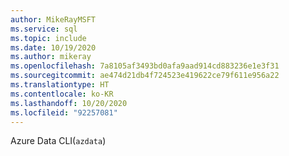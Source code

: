 ```yaml
---
author: MikeRayMSFT
ms.service: sql
ms.topic: include
ms.date: 10/19/2020
ms.author: mikeray
ms.openlocfilehash: 7a8105af3493bd0afa9aad914cd883236e1e3f31
ms.sourcegitcommit: ae474d21db4f724523e419622ce79f611e956a22
ms.translationtype: HT
ms.contentlocale: ko-KR
ms.lasthandoff: 10/20/2020
ms.locfileid: "92257081"
---
```

Azure Data CLI(`azdata`)
